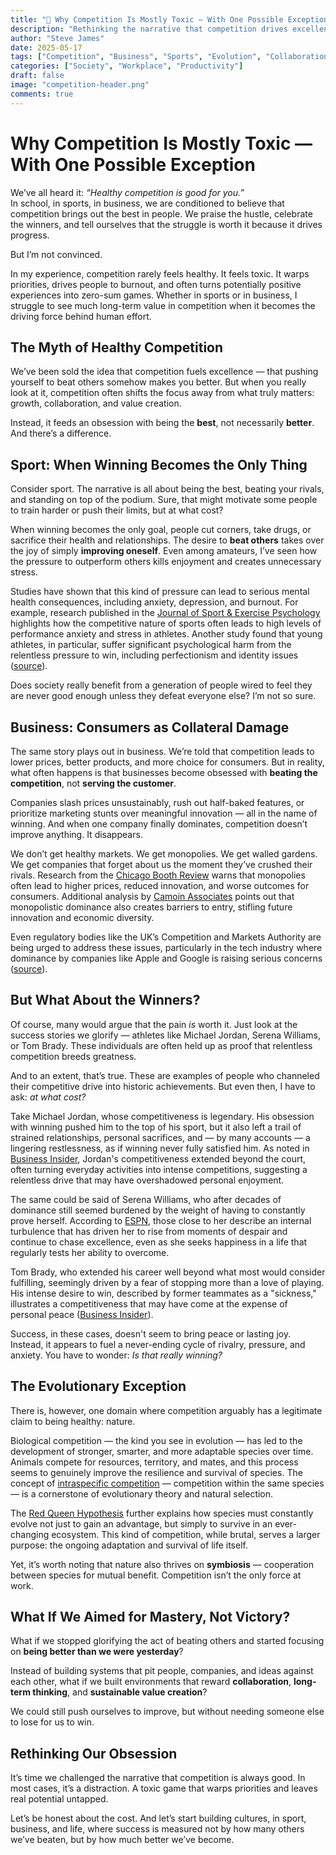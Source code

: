 ```yaml
---
title: "🚩 Why Competition Is Mostly Toxic — With One Possible Exception"
description: "Rethinking the narrative that competition drives excellence, and exploring why true progress comes from mastery, not from beating others."
author: "Steve James"
date: 2025-05-17
tags: ["Competition", "Business", "Sports", "Evolution", "Collaboration", "Mastery"]
categories: ["Society", "Workplace", "Productivity"]
draft: false
image: "competition-header.png"
comments: true
---
```


# Why Competition Is Mostly Toxic — With One Possible Exception

We’ve all heard it: *“Healthy competition is good for you.”*  
In school, in sports, in business, we are conditioned to believe that competition brings out the best in people. We praise the hustle, celebrate the winners, and tell ourselves that the struggle is worth it because it drives progress.

But I’m not convinced.

In my experience, competition rarely feels healthy. It feels toxic. It warps priorities, drives people to burnout, and often turns potentially positive experiences into zero-sum games. Whether in sports or in business, I struggle to see much long-term value in competition when it becomes the driving force behind human effort.

## The Myth of Healthy Competition

We’ve been sold the idea that competition fuels excellence — that pushing yourself to beat others somehow makes you better. But when you really look at it, competition often shifts the focus away from what truly matters: growth, collaboration, and value creation.

Instead, it feeds an obsession with being the **best**, not necessarily **better**. And there’s a difference.

## Sport: When Winning Becomes the Only Thing

Consider sport. The narrative is all about being the best, beating your rivals, and standing on top of the podium. Sure, that might motivate some people to train harder or push their limits, but at what cost?

When winning becomes the only goal, people cut corners, take drugs, or sacrifice their health and relationships. The desire to **beat others** takes over the joy of simply **improving oneself**. Even among amateurs, I’ve seen how the pressure to outperform others kills enjoyment and creates unnecessary stress.

Studies have shown that this kind of pressure can lead to serious mental health consequences, including anxiety, depression, and burnout. For example, research published in the [Journal of Sport & Exercise Psychology](https://seattleanxiety.com/psychiatrist/2023/9/15/exploring-the-psychological-impacts-of-participating-in-sports) highlights how the competitive nature of sports often leads to high levels of performance anxiety and stress in athletes. Another study found that young athletes, in particular, suffer significant psychological harm from the relentless pressure to win, including perfectionism and identity issues ([source](https://ijrpr.com/uploads/V5ISSUE5/IJRPR27358.pdf)).

Does society really benefit from a generation of people wired to feel they are never good enough unless they defeat everyone else? I’m not so sure.

## Business: Consumers as Collateral Damage

The same story plays out in business. We’re told that competition leads to lower prices, better products, and more choice for consumers. But in reality, what often happens is that businesses become obsessed with **beating the competition**, not **serving the customer**.

Companies slash prices unsustainably, rush out half-baked features, or prioritize marketing stunts over meaningful innovation — all in the name of winning. And when one company finally dominates, competition doesn’t improve anything. It disappears.

We don’t get healthy markets. We get monopolies. We get walled gardens. We get companies that forget about us the moment they’ve crushed their rivals. Research from the [Chicago Booth Review](https://www.chicagobooth.edu/review/do-monopolies-actually-benefit-consumers) warns that monopolies often lead to higher prices, reduced innovation, and worse outcomes for consumers. Additional analysis by [Camoin Associates](https://camoinassociates.com/resources/6-reasons-monopolies-are-bad-for-the-economy) points out that monopolistic dominance also creates barriers to entry, stifling future innovation and economic diversity.

Even regulatory bodies like the UK’s Competition and Markets Authority are being urged to address these issues, particularly in the tech industry where dominance by companies like Apple and Google is raising serious concerns ([source](https://www.thetimes.co.uk/article/competition-watchdog-is-urged-to-take-on-big-tech-b068f8lr0)).

## But What About the Winners?

Of course, many would argue that the pain *is* worth it. Just look at the success stories we glorify — athletes like Michael Jordan, Serena Williams, or Tom Brady. These individuals are often held up as proof that relentless competition breeds greatness.

And to an extent, that’s true. These are examples of people who channeled their competitive drive into historic achievements. But even then, I have to ask: *at what cost?*

Take Michael Jordan, whose competitiveness is legendary. His obsession with winning pushed him to the top of his sport, but it also left a trail of strained relationships, personal sacrifices, and — by many accounts — a lingering restlessness, as if winning never fully satisfied him. As noted in [Business Insider](https://www.businessinsider.com/michael-jordan-winner-competitiveness-2022-6), Jordan's competitiveness extended beyond the court, often turning everyday activities into intense competitions, suggesting a relentless drive that may have overshadowed personal enjoyment.

The same could be said of Serena Williams, who after decades of dominance still seemed burdened by the weight of having to constantly prove herself. According to [ESPN](https://www.espn.com/espnw/culture/feature/article/17494146/road-23-story-serena-path-greatness), those close to her describe an internal turbulence that has driven her to rise from moments of despair and continue to chase excellence, even as she seeks happiness in a life that regularly tests her ability to overcome.

Tom Brady, who extended his career well beyond what most would consider fulfilling, seemingly driven by a fear of stopping more than a love of playing. His intense desire to win, described by former teammates as a "sickness," illustrates a competitiveness that may have come at the expense of personal peace ([Business Insider](https://www.businessinsider.nl/tom-bradys-insane-competitiveness-examples-2017-8/?jwsource=cl)).

Success, in these cases, doesn't seem to bring peace or lasting joy. Instead, it appears to fuel a never-ending cycle of rivalry, pressure, and anxiety. You have to wonder: *Is that really winning?*

## The Evolutionary Exception

There is, however, one domain where competition arguably has a legitimate claim to being healthy: nature.

Biological competition — the kind you see in evolution — has led to the development of stronger, smarter, and more adaptable species over time. Animals compete for resources, territory, and mates, and this process seems to genuinely improve the resilience and survival of species. The concept of [intraspecific competition](https://bio.libretexts.org/Bookshelves/Introductory_and_General_Biology/Book%3A_Introductory_Biology_%28CK-12%29/06%3A_Ecology/6.15%3A_Competition) — competition within the same species — is a cornerstone of evolutionary theory and natural selection.

The [Red Queen Hypothesis](https://en.wikipedia.org/wiki/Red_Queen_hypothesis) further explains how species must constantly evolve not just to gain an advantage, but simply to survive in an ever-changing ecosystem. This kind of competition, while brutal, serves a larger purpose: the ongoing adaptation and survival of life itself.

Yet, it’s worth noting that nature also thrives on **symbiosis** — cooperation between species for mutual benefit. Competition isn’t the only force at work.

## What If We Aimed for Mastery, Not Victory?

What if we stopped glorifying the act of beating others and started focusing on **being better than we were yesterday**?

Instead of building systems that pit people, companies, and ideas against each other, what if we built environments that reward **collaboration**, **long-term thinking**, and **sustainable value creation**?

We could still push ourselves to improve, but without needing someone else to lose for us to win.

## Rethinking Our Obsession

It’s time we challenged the narrative that competition is always good. In most cases, it’s a distraction. A toxic game that warps priorities and leaves real potential untapped.

Let’s be honest about the cost. And let’s start building cultures, in sport, business, and life, where success is measured not by how many others we’ve beaten, but by how much better we’ve become.
